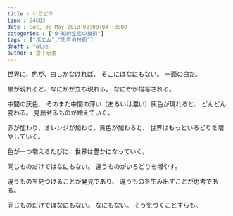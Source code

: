```yaml
---
title : いろどり
link : 24683
date : Sat, 05 May 2018 02:00:04 +0000
categories : ["0-知的生産の技術"]
tags : ["ポエム","思考の技術"]
draft : false
author : 倉下忠憲
---
```


世界に、色が、白しかなければ、
そこにはなにもない。
一面の白だ。

黒が現れると、なにかが立ち現れる。
なにかが描写される。

中間の灰色、
そのまた中間の薄い（あるいは濃い）灰色が現れると、
どんどん変わる。
見出せるものが増えていく。

赤が加わり、オレンジが加わり、黄色が加わると、
世界はもっといろどりを増やしていく。

色が一つ増えるたびに、世界は豊かになっていく。

同じものだけではなにもない。
違うものがいろどりを増やす。

違うものを見つけることが発見であり、
違うものを生み出すことが思考である。

同じものだけではなにもない。
なにもない。
そう気づくことすらも。